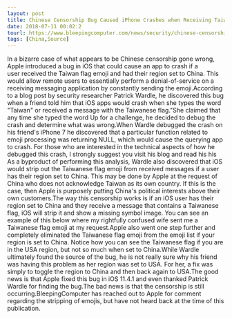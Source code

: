 ```yaml
---
layout: post
title: Chinese Censorship Bug Caused iPhone Crashes when Receiving Taiwan Flag Emoji
date: 2018-07-11 00:02:2
tourl: https://www.bleepingcomputer.com/news/security/chinese-censorship-bug-caused-iphone-crashes-when-receiving-taiwan-flag-emoji/
tags: [China,Source]
---
```

In a bizarre case of what appears to be Chinese censorship gone wrong, Apple introduced a bug in iOS that could cause an app to crash if a user received the Taiwan flag emoji and had their region set to China. This would allow remote users to essentially perform a denial-of-service on a receiving messaging application by constantly sending the emoji.According to a blog post by security researcher Patrick Wardle, he discovered this bug when a friend told him that iOS apps would crash when she types the word "Taiwan" or received a message with the Taiwanese flag."She claimed that any time she typed the word Up for a challenge, he decided to debug the crash and determine what was wrong.When Wardle debugged the crash on his friend's iPhone 7 he discovered that a particular function related to emoji processing was returning NULL, which would cause the querying app to crash. For those who are interested in the technical aspects of how he debugged this crash, I strongly suggest you visit his blog and read his his As a byproduct of performing this analysis, Wardle also discovered that iOS would strip out the Taiwanese flag emoji from received messages if a user has their region set to China. This may be done by Apple at the request of China who does not acknowledge Taiwan as its own country. If this is the case, then Apple is purposely putting China's political interests above their own customers.The way this censorship works is if an iOS user has their region set to China and they receive a message that contains a Taiwanese flag, iOS will strip it and show a missing symbol image. You can see an example of this below where my rightfully confused wife sent me a Taiwanese flag emoji at my request.Apple also went one step further and completely eliminated the Taiwanese flag emoji from the emoji list if your region is set to China. Notice how you can see the Taiwanese flag if you are in the USA region, but not so much when set to China.While Wardle ultimately found the source of the bug, he is not really sure why his friend was having this problem as her region was set to USA. For her, a fix was simply to toggle the region to China and then back again to USA.The good news is that Apple fixed this bug in iOS 11.4.1 and even thanked Patrick Wardle for finding the bug.The bad news is that the censorship is still occurring.BleepingComputer has reached out to Apple for comment regarding the stripping of emojis, but have not heard back at the time of this publication.